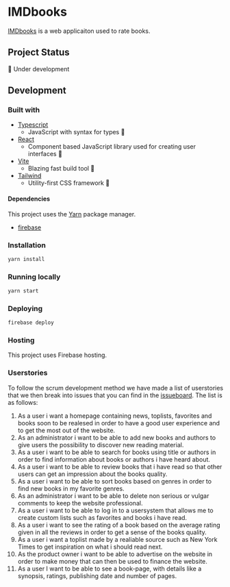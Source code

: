 # IMDbooks

[IMDbooks](https://imdbooks.web.app) is a web applicaiton used to rate books.

## Project Status

🚧 Under development

## Development

### Built with

- [Typescript](https://www.typescriptlang.org/)
  - JavaScript with syntax for types 💪
- [React](https://reactjs.org/)
  - Component based JavaScript library used for creating user interfaces 🌿
- [Vite](https://vitejs.dev/)
  - Blazing fast build tool 🚀
- [Tailwind](https://tailwindcss.com/)
  - Utility-first CSS framework 💅

#### Dependencies

This project uses the [Yarn](https://yarnpkg.com/) package manager.

- [firebase](https://yarnpkg.com/package/firebase)

### Installation

```bash
yarn install
```

### Running locally

```bash
yarn start
```

### Deploying

```bash
firebase deploy
```

### Hosting

This project uses Firebase hosting.

### Userstories

To follow the scrum development method we have made a list of userstories that we then break into issues that you can find in the [issueboard](https://gitlab.stud.idi.ntnu.no/tdt4140-2023/landsby-2/gruppe-28/imdbooks/-/boards). The list is as follows: 

1. As a user i want a homepage containing news, toplists, favorites and books soon to be realesed in order to have a good user experience and to get the most out of the website.
2. As an administrator i want to be able to add new books and authors to give users the possibility to discover new reading material.
3. As a user i want to be able to search for books using title or authors in order to find information about books or authors i have heard about.
4. As a user i want to be able to review books that i have read so that other users can get an impression about the books quality.
5. As a user i want to be able to sort books based on genres in order to find new books in my favorite genres. 
6. As an administrator i want to be able to delete non serious or vulgar comments to keep the website professional.
7. As a user i want to be able to log in to a usersystem that allows me to create custom lists such as favorites and books i have read. 
8. As a user i want to see the rating of a book based on the average rating given in all the reviews in order to get a sense of the books quality.
9. As a user i want a toplist made by a realiable source such as New York Times to get inspiration on what i should read next. 
10. As the product owner i want to be able to advertise on the website in order to make money that can then be used to finance the website. 
11. As a user I want to be able to see a book-page, with details like a synopsis, ratings, publishing date and number of pages. 
